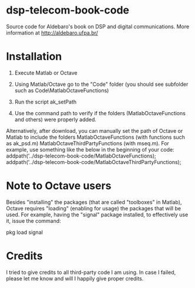 # dsp-telecom-book-code

Source code for Aldebaro's book on DSP and digital communications. More information at http://aldebaro.ufpa.br/

# Installation

1) Execute Matlab or Octave

2) Using Matlab/Octave go to the "Code" folder (you should see subfolder such as Code\MatlabOctaveFunctions)

3) Run the script ak_setPath 

4) Use the command path to verify if the folders (MatlabOctaveFunctions and others) were properly added.

Alternatively, after download, you can manually set the path of Octave or Matlab to include the folders MatlabOctaveFunctions (with functions such as ak_psd.m)  MatlabOctaveThirdPartyFunctions (with mseq.m). For example, use something like the below in the beginning of your code:
addpath('../dsp-telecom-book-code/MatlabOctaveFunctions);
addpath('../dsp-telecom-book-code/MatlabOctaveThirdPartyFunctions);

# Note to Octave users

Besides "installing" the packages (that are called "toolboxes" in Matlab), Octave requires "loading" (enabling for usage) the packages that will be used. For example, having the "signal" package installed, to effectively use it, issue the command:

pkg load signal

# Credits
I tried to give credits to all third-party code I am using. In case I failed, please let me know and will I happily give proper credits.
